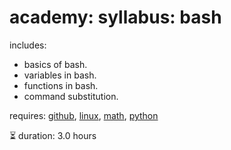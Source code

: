 # academy: syllabus: bash

includes:
- basics of bash.
- variables in bash.
- functions in bash.
- command substitution.

requires: [github](./github.md), [linux](./linux.md), [math](./math.md), [python](./python.md)

⏳ duration: 3.0 hours

